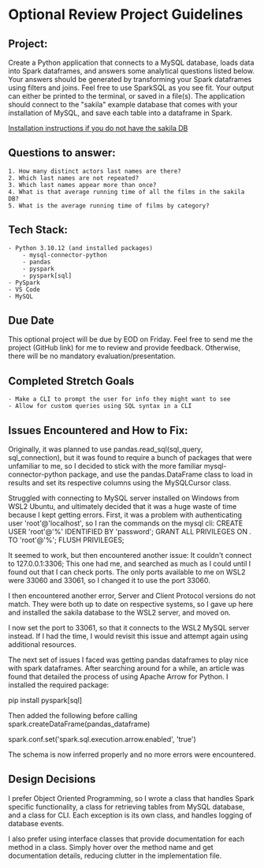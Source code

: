 # Optional Review Project Guidelines

## Project:
Create a Python application that connects to a MySQL database,
loads data into Spark dataframes, and answers some analytical questions listed below. 
Your answers should be generated by transforming your Spark dataframes using
filters and joins. Feel free to use SparkSQL as you see fit. Your output
can either be printed to the terminal, or saved in a file(s).
The application should connect to the "sakila" example database that comes with
your installation of MySQL, and save each table into a dataframe in Spark.

[Installation instructions if you do not have the sakila DB](https://dev.mysql.com/doc/sakila/en/sakila-installation.html)


## Questions to answer:

    1. How many distinct actors last names are there?
    2. Which last names are not repeated?
    3. Which last names appear more than once?
    4. What is that average running time of all the films in the sakila DB?
    5. What is the average running time of films by category?

## Tech Stack:
    - Python 3.10.12 (and installed packages)
        - mysql-connector-python
        - pandas
        - pyspark
        - pyspark[sql]
    - PySpark
    - VS Code
    - MySQL

## Due Date

This optional project will be due by EOD on Friday. Feel free to send me the project (GitHub link)
for me to review and provide feedback. Otherwise, there will be no mandatory evaluation/presentation.

## Completed Stretch Goals

    - Make a CLI to prompt the user for info they might want to see
    - Allow for custom queries using SQL syntax in a CLI

## Issues Encountered and How to Fix:

Originally, it was planned to use pandas.read_sql(sql_query, sql_connection), but it was found to require a bunch of packages that were unfamiliar to me, so 
I decided to stick with the more familiar mysql-connector-python package, and use the pandas.DataFrame class to load in results and set its respective columns using the MySQLCursor class.

Struggled with connecting to MySQL server installed on Windows from WSL2 Ubuntu, and 
ultimately decided that it was a huge waste of time because I kept getting errors. 
First, it was a problem with authenticating user 'root'@'localhost', so I ran the commands on the mysql cli: 
CREATE USER 'root'@'%' IDENTIFIED BY 'password'; 
GRANT ALL PRIVILEGES ON *.* TO 'root'@'%';
FLUSH PRIVILEGES;

It seemed to work, but then encountered another issue: It couldn't connect to 127.0.0.1:3306; 
This one had me, and searched as much as I could until I found out that I can check ports. 
The only ports available to me on WSL2 were 33060 and 33061, so I changed it to use the port 33060. 

I then encountered another error, Server and Client Protocol versions do not match. 
They were both up to date on respective systems, so I gave up here and installed the 
sakila database to the WSL2 server, and moved on. 

I now set the port to 33061, so that it connects to the WSL2 MySQL server instead. If I had the time, 
I would revisit this issue and attempt again using additional resources. 

The next set of issues I faced was getting pandas dataframes to play nice with spark dataframes. 
After searching around for a while, an article was found that detailed the process of using Apache Arrow 
for Python. I installed the required package:

pip install pyspark[sql] 

Then added the following before calling spark.createDataFrame(pandas_dataframe)

spark.conf.set('spark.sql.execution.arrow.enabled', 'true') 

The schema is now inferred properly and no more errors were encountered.

## Design Decisions

I prefer Object Oriented Programming, so I wrote a class that handles Spark specific functionality, a class for retrieving tables from MySQL database, and a class for CLI. Each exception is its own class, and handles logging of database events.

I also prefer using interface classes that provide documentation for each method in a class. Simply hover over the method name and get documentation details, reducing clutter in the implementation file.
